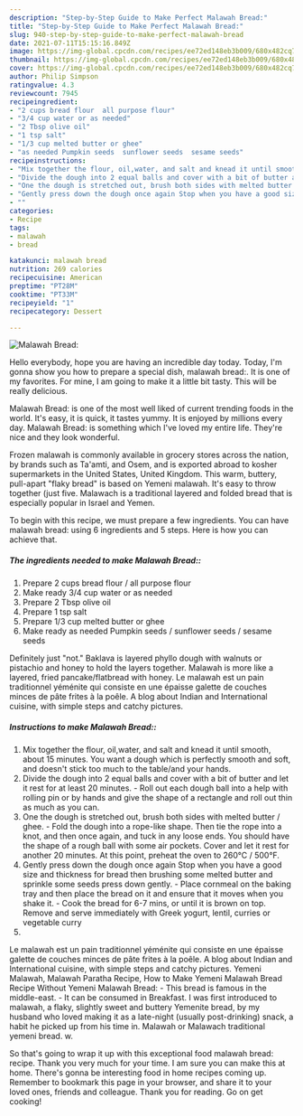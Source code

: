 ```yaml
---
description: "Step-by-Step Guide to Make Perfect Malawah Bread:"
title: "Step-by-Step Guide to Make Perfect Malawah Bread:"
slug: 940-step-by-step-guide-to-make-perfect-malawah-bread
date: 2021-07-11T15:15:16.849Z
image: https://img-global.cpcdn.com/recipes/ee72ed148eb3b009/680x482cq70/malawah-bread-recipe-main-photo.jpg
thumbnail: https://img-global.cpcdn.com/recipes/ee72ed148eb3b009/680x482cq70/malawah-bread-recipe-main-photo.jpg
cover: https://img-global.cpcdn.com/recipes/ee72ed148eb3b009/680x482cq70/malawah-bread-recipe-main-photo.jpg
author: Philip Simpson
ratingvalue: 4.3
reviewcount: 7945
recipeingredient:
- "2 cups bread flour  all purpose flour"
- "3/4 cup water or as needed"
- "2 Tbsp olive oil"
- "1 tsp salt"
- "1/3 cup melted butter or ghee"
- "as needed Pumpkin seeds  sunflower seeds  sesame seeds"
recipeinstructions:
- "Mix together the flour, oil,water, and salt and knead it until smooth, about 15 minutes. You want a dough which is perfectly smooth and soft, and doesn&#39;t stick too much to the table/and your hands."
- "Divide the dough into 2 equal balls and cover with a bit of butter and let it rest for at least 20 minutes.  Roll out each dough ball into a help with rolling pin or by hands and give the shape of a rectangle and roll out thin as much as you can."
- "One the dough is stretched out, brush both sides with melted butter / ghee. Fold the dough into a rope-like shape. Then tie the rope into a knot, and then once again, and tuck in any loose ends. You should have the shape of a rough ball with some air pockets. Cover and let it rest for another 20 minutes. At this point, preheat the oven to 260°C / 500°F."
- "Gently press down the dough once again Stop when you have a good size and thickness for bread then brushing some melted butter and sprinkle some seeds press down gently.  Place cornmeal on the baking tray and then place the bread on it and ensure that it moves when you shake it. Cook the bread for 6-7 mins, or until it is brown on top. Remove and serve immediately with Greek yogurt, lentil, curries or vegetable curry"
- ""
categories:
- Recipe
tags:
- malawah
- bread

katakunci: malawah bread 
nutrition: 269 calories
recipecuisine: American
preptime: "PT28M"
cooktime: "PT33M"
recipeyield: "1"
recipecategory: Dessert

---
```



![Malawah Bread:](https://img-global.cpcdn.com/recipes/ee72ed148eb3b009/680x482cq70/malawah-bread-recipe-main-photo.jpg)

Hello everybody, hope you are having an incredible day today. Today, I'm gonna show you how to prepare a special dish, malawah bread:. It is one of my favorites. For mine, I am going to make it a little bit tasty. This will be really delicious.

Malawah Bread: is one of the most well liked of current trending foods in the world. It's easy, it is quick, it tastes yummy. It is enjoyed by millions every day. Malawah Bread: is something which I've loved my entire life. They're nice and they look wonderful.

Frozen malawah is commonly available in grocery stores across the nation, by brands such as Ta&#39;amti, and Osem, and is exported abroad to kosher supermarkets in the United States, United Kingdom. This warm, buttery, pull-apart &#34;flaky bread&#34; is based on Yemeni malawah. It&#39;s easy to throw together (just five. Malawach is a traditional layered and folded bread that is especially popular in Israel and Yemen.


To begin with this recipe, we must prepare a few ingredients. You can have malawah bread: using 6 ingredients and 5 steps. Here is how you can achieve that.

<!--inarticleads1-->

##### The ingredients needed to make Malawah Bread::

1. Prepare 2 cups bread flour / all purpose flour
1. Make ready 3/4 cup water or as needed
1. Prepare 2 Tbsp olive oil
1. Prepare 1 tsp salt
1. Prepare 1/3 cup melted butter or ghee
1. Make ready as needed Pumpkin seeds / sunflower seeds / sesame seeds


Definitely just &#34;not.&#34; Baklava is layered phyllo dough with walnuts or pistachio and honey to hold the layers together. Malawah is more like a layered, fried pancake/flatbread with honey. Le malawah est un pain traditionnel yéménite qui consiste en une épaisse galette de couches minces de pâte frites à la poêle. A blog about Indian and International cuisine, with simple steps and catchy pictures. 

<!--inarticleads2-->

##### Instructions to make Malawah Bread::

1. Mix together the flour, oil,water, and salt and knead it until smooth, about 15 minutes. You want a dough which is perfectly smooth and soft, and doesn&#39;t stick too much to the table/and your hands.
1. Divide the dough into 2 equal balls and cover with a bit of butter and let it rest for at least 20 minutes. -  Roll out each dough ball into a help with rolling pin or by hands and give the shape of a rectangle and roll out thin as much as you can.
1. One the dough is stretched out, brush both sides with melted butter / ghee. - Fold the dough into a rope-like shape. Then tie the rope into a knot, and then once again, and tuck in any loose ends. You should have the shape of a rough ball with some air pockets. Cover and let it rest for another 20 minutes. At this point, preheat the oven to 260°C / 500°F.
1. Gently press down the dough once again Stop when you have a good size and thickness for bread then brushing some melted butter and sprinkle some seeds press down gently.  - Place cornmeal on the baking tray and then place the bread on it and ensure that it moves when you shake it. - Cook the bread for 6-7 mins, or until it is brown on top. Remove and serve immediately with Greek yogurt, lentil, curries or vegetable curry
1. 


Le malawah est un pain traditionnel yéménite qui consiste en une épaisse galette de couches minces de pâte frites à la poêle. A blog about Indian and International cuisine, with simple steps and catchy pictures. Yemeni Malawah, Malawah Paratha Recipe, How to Make Yemeni Malawah Bread Recipe Without Yemeni Malawah Bread: - This bread is famous in the middle-east. - It can be consumed in Breakfast. I was first introduced to malawah, a flaky, slightly sweet and buttery Yemenite bread, by my husband who loved making it as a late-night (usually post-drinking) snack, a habit he picked up from his time in. Malawah or Malawach traditional yemeni bread. w. 

So that's going to wrap it up with this exceptional food malawah bread: recipe. Thank you very much for your time. I am sure you can make this at home. There's gonna be interesting food in home recipes coming up. Remember to bookmark this page in your browser, and share it to your loved ones, friends and colleague. Thank you for reading. Go on get cooking!
